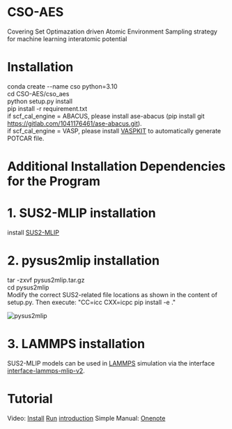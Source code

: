 # CSO-AES
Covering Set Optimazation driven Atomic Environment Sampling strategy for machine learning interatomic potential   

# Installation
conda create --name cso python=3.10  
cd CSO-AES/cso_aes  
python setup.py install  
pip install -r requirement.txt  
if scf_cal_engine = ABACUS, please  install ase-abacus (pip install git https://gitlab.com/1041176461/ase-abacus.git).  
if scf_cal_engine = VASP, please install [VASPKIT](https://vaspkit.com/installation.html) to automatically generate POTCAR file.

# Additional Installation Dependencies for the Program
# 1. SUS2-MLIP installation  
install [SUS2-MLIP](https://github.com/hu-yanxiao/SUS2-MLIP)
# 2. pysus2mlip installation
tar -zxvf pysus2mlip.tar.gz  
cd pysus2mlip  
Modify the correct SUS2-related file locations as shown in the content of setup.py. Then execute: "CC=icc CXX=icpc pip install -e ."    

![pysus2mlip](https://github.com/user-attachments/assets/c432dc3b-16b2-4ac0-8e53-f3ade9aec096)

# 3. LAMMPS installation
SUS2-MLIP models can be used in [LAMMPS](https://github.com/lammps/lammps) simulation via the interface [interface-lammps-mlip-v2](https://gitlab.com/ashapeev/interface-lammps-mlip-2/-/tree/master?ref_type=heads).

# Tutorial
Video: [Install](https://b23.tv/cOleyNC) [Run](https://b23.tv/dwLzKVL) [introduction](https://b23.tv/YYwg8bo)
Simple Manual: [Onenote](https://pan.quark.cn/s/85215f61ed71?pwd=r8Fz)
